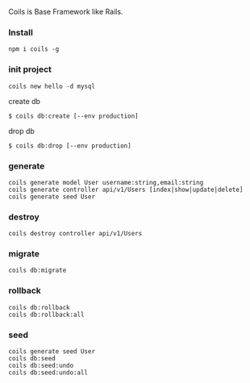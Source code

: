 Coils is Base Framework like Rails.

### Install
```
npm i coils -g
```

### init project
```
coils new hello -d mysql
```

create db
```
$ coils db:create [--env production]
```
drop db
```
$ coils db:drop [--env production]
```

### generate
```
coils generate model User username:string,email:string
coils generate controller api/v1/Users [index|show|update|delete]
coils generate seed User
```

### destroy
```
coils destroy controller api/v1/Users
```

### migrate
```
coils db:migrate
```

### rollback
```
coils db:rollback
coils db:rollback:all
```

### seed
```
coils generate seed User
coils db:seed
coils db:seed:undo
coils db:seed:undo:all 
```
